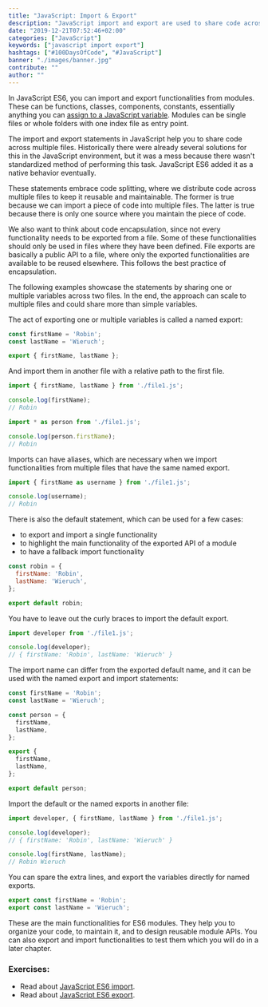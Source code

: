 ```yaml
---
title: "JavaScript: Import & Export"
description: "JavaScript import and export are used to share code across folders and files. This walkthrough shows common use cases and how to apply import and export statements ..."
date: "2019-12-21T07:52:46+02:00"
categories: ["JavaScript"]
keywords: ["javascript import export"]
hashtags: ["#100DaysOfCode", "#JavaScript"]
banner: "./images/banner.jpg"
contribute: ""
author: ""
---
```


<Sponsorship />

In JavaScript ES6, you can import and export functionalities from modules. These can be functions, classes, components, constants, essentially anything you can [assign to a JavaScript variable](/javascript-variable). Modules can be single files or whole folders with one index file as entry point.

The import and export statements in JavaScript help you to share code across multiple files. Historically there were already several solutions for this in the JavaScript environment, but it was a mess because there wasn't standardized method of performing this task. JavaScript ES6 added it as a native behavior eventually.

These statements embrace code splitting, where we distribute code across multiple files to keep it reusable and maintainable. The former is true because we can import a piece of code into multiple files. The latter is true because there is only one source where you maintain the piece of code.

We also want to think about code encapsulation, since not every functionality needs to be exported from a file. Some of these functionalities should only be used in files where they have been defined. File exports are basically a public API to a file, where only the exported functionalities are available to be reused elsewhere. This follows the best practice of encapsulation.

The following examples showcase the statements by sharing one or multiple variables across two files. In the end, the approach can scale to multiple files and could share more than simple variables.

The act of exporting one or multiple variables is called a named export:

```javascript
const firstName = 'Robin';
const lastName = 'Wieruch';

export { firstName, lastName };
```

And import them in another file with a relative path to the first file.

```javascript
import { firstName, lastName } from './file1.js';

console.log(firstName);
// Robin
```

```javascript
import * as person from './file1.js';

console.log(person.firstName);
// Robin
```

Imports can have aliases, which are necessary when we import functionalities from multiple files that have the same named export.

```javascript
import { firstName as username } from './file1.js';

console.log(username);
// Robin
```

There is also the default statement, which can be used for a few cases:

* to export and import a single functionality
* to highlight the main functionality of the exported API of a module
* to have a fallback import functionality

```javascript
const robin = {
  firstName: 'Robin',
  lastName: 'Wieruch',
};

export default robin;
```

You have to leave out the curly braces to import the default export.

```javascript
import developer from './file1.js';

console.log(developer);
// { firstName: 'Robin', lastName: 'Wieruch' }
```

The import name can differ from the exported default name, and it can be used with the named export and import statements:

```javascript
const firstName = 'Robin';
const lastName = 'Wieruch';

const person = {
  firstName,
  lastName,
};

export {
  firstName,
  lastName,
};

export default person;
```

Import the default or the named exports in another file:

```javascript
import developer, { firstName, lastName } from './file1.js';

console.log(developer);
// { firstName: 'Robin', lastName: 'Wieruch' }

console.log(firstName, lastName);
// Robin Wieruch
```

You can spare the extra lines, and export the variables directly for named exports.

```javascript
export const firstName = 'Robin';
export const lastName = 'Wieruch';
```

These are the main functionalities for ES6 modules. They help you to organize your code, to maintain it, and to design reusable module APIs. You can also export and import functionalities to test them which you will do in a later chapter.

### Exercises:

* Read about [JavaScript ES6 import](https://developer.mozilla.org/en-US/docs/Web/JavaScript/Reference/Statements/import).
* Read about [JavaScript ES6 export](https://developer.mozilla.org/en-US/docs/web/javascript/reference/statements/export).